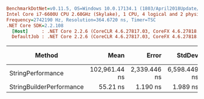 ``` ini

BenchmarkDotNet=v0.11.5, OS=Windows 10.0.17134.1 (1803/April2018Update/Redstone4)
Intel Core i7-6600U CPU 2.60GHz (Skylake), 1 CPU, 4 logical and 2 physical cores
Frequency=2742190 Hz, Resolution=364.6720 ns, Timer=TSC
.NET Core SDK=2.2.108
  [Host]     : .NET Core 2.2.6 (CoreCLR 4.6.27817.03, CoreFX 4.6.27818.02), 64bit RyuJIT  [AttachedDebugger]
  DefaultJob : .NET Core 2.2.6 (CoreCLR 4.6.27817.03, CoreFX 4.6.27818.02), 64bit RyuJIT


```
|                   Method |          Mean |        Error |       StdDev |    Gen 0 | Gen 1 | Gen 2 | Allocated |
|------------------------- |--------------:|-------------:|-------------:|---------:|------:|------:|----------:|
|        StringPerformance | 102,961.44 ns | 2,339.446 ns | 6,598.449 ns | 490.8447 |     - |     - | 1029968 B |
| StringBuilderPerformance |      55.21 ns |     1.190 ns |     1.989 ns |   0.0495 |     - |     - |     104 B |
